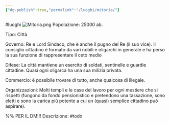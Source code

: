 ```yaml
---
{"dg-publish":true,"permalink":"/luoghi/mitoria/"}
---
```


#luoghi 
![Mitoria.png](/img/user/Images/Mitoria.png)
Popolazione: 25000 ab.

Tipo: Città

Governo: Re e Lord Sindaco, che è anche il pugno del Re (il suo vice). Il consiglio cittadino è formato da vari nobili e oligarchi in generale e ha perso la sua funzione di rappresentare il ceto medio

Difese: La città mantiene un esercito di soldati, sentinelle e guardie cittadine. Quasi ogni oligarca ha una sua milizia privata.

Commercio: è possibile trovare di tutto, anche qualcosa di illegale.

Organizzazioni: Molti templi e le case del lavoro per ogni mestiere che si rispetti (fungono da fondo pensionistico e pretendono una tassazione, sono eletti e sono la carica più potente a cui un (quasi) semplice cittadino può aspirare).

%% PER IL DM!!! 
Descrizione: #todo
